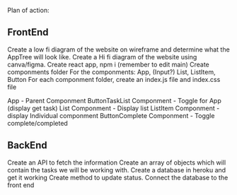Plan of action:

## FrontEnd

Create a low fi diagram of the website on wireframe and determine what the AppTree will look like.
Create a Hi fi diagram of the website using canva/figma.
Create react app, npm i (remember to edit main)
Create componments folder
For the componments: App, (Input?) List, ListItem, Button
For each componment folder, create an index.js file and index.css file

App - Parent Componment
ButtonTaskList Componment - Toggle for App (display get task)
List Componment - Display list
ListItem Componment - display Individual componment
ButtonComplete Componment - Toggle complete/completed

## BackEnd

Create an API to fetch the information
Create an array of objects which will contain the tasks we will be working with.
Create a database in heroku and get it working
Create method to update status.
Connect the database to the front end
